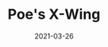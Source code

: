 ---
title: "Poe's X-Wing"
date: "2021-03-26"
cover_img: "https://lh3.googleusercontent.com/-2drKOLFg0LuK7Y2NFovYipARf3E0IoAbURd1KUaTfMQMy5oJIl5SZTVr-obEDIDA19Djwl4hdh79qvXBp9Tmey4AmUXwIx8-waI_Uy8BrDnFdf3kw6pHps-5xq8QGDdFLGUkMNwlQ=w2400"
img1: "https://lh3.googleusercontent.com/aXfsWq5SNzSo-wwmj2OMGBYuziIfejgoTHylKtP9nmwbM61ZhHiv_I_4728ee23_MsuXUVGlM7IEtEBYTHa1goF-LMH5HXCbQvqUccHEYZL7CHdrzMT-y8rpsEAktjhVJbZMmVXFqg=w2400"
img2: "https://lh3.googleusercontent.com/K8iAi5B7FpyZHussB0xcKYGcecZkfPlkgr970oYLbdB77RRJMTRDAal5j4GIIXsJdT7TzICLLszCw4ksc5FrSyLAdYrFTZo_RaP1ddjafyn5mffWu7ImTcftkUOORw0jUVMqpbdBag=w2400"
img3: "https://lh3.googleusercontent.com/qKXoJcOOBXQyhXIDX6O1Gckp4C3XqXDvG3cxXfuyx9oQLDKHeRs_valU7XEoRdEaBLGDnqNjZI6JbvS57NQV_6rFIQis1AhqLx1XhCWyz94ykOBl06EuSFPqnMrK7jKpD4Y2j61jFQ=w2400"
img4: "https://lh3.googleusercontent.com/3K2R2s4bt_eQ2HGkHXHQAzNTc2bc_MBvDYmyhTGHEKjaviLanoh6wXxehymHrGzuJjx4sdtHocFu7nlx0LjBdUPMIfC_kHmeTA6RTSUTTvQgmKKmHuHcOl_mc0NDxuTGwAFFQdv5OQ=w2400"
img5: "https://lh3.googleusercontent.com/nulHR3fBn1AaD10_ses11KBhyx1yjyiNuuvJHdR3yO7g6LNzE8WlglwkQbx0kIpITB2MbmBwxo6jouINt22Mt9WyJ_xAE3lcz6mj2IHlX496qackepskVZwPRw71QRDa8PUAEWAUhw=w2400"
---